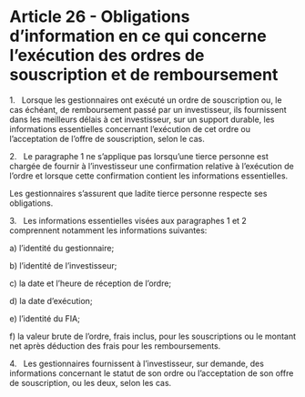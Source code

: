 # Article 26 - Obligations d’information en ce qui concerne l’exécution des ordres de souscription et de remboursement


1.   Lorsque les gestionnaires ont exécuté un ordre de souscription ou, le cas échéant, de remboursement passé par un investisseur, ils fournissent dans les meilleurs délais à cet investisseur, sur un support durable, les informations essentielles concernant l’exécution de cet ordre ou l’acceptation de l’offre de souscription, selon le cas.

2.   Le paragraphe 1 ne s’applique pas lorsqu’une tierce personne est chargée de fournir à l’investisseur une confirmation relative à l’exécution de l’ordre et lorsque cette confirmation contient les informations essentielles.

Les gestionnaires s’assurent que ladite tierce personne respecte ses obligations.

3.   Les informations essentielles visées aux paragraphes 1 et 2 comprennent notamment les informations suivantes:

a) l’identité du gestionnaire;

b) l’identité de l’investisseur;

c) la date et l’heure de réception de l’ordre;

d) la date d’exécution;

e) l’identité du FIA;

f) la valeur brute de l’ordre, frais inclus, pour les souscriptions ou le montant net après déduction des frais pour les remboursements.

4.   Les gestionnaires fournissent à l’investisseur, sur demande, des informations concernant le statut de son ordre ou l’acceptation de son offre de souscription, ou les deux, selon les cas.
